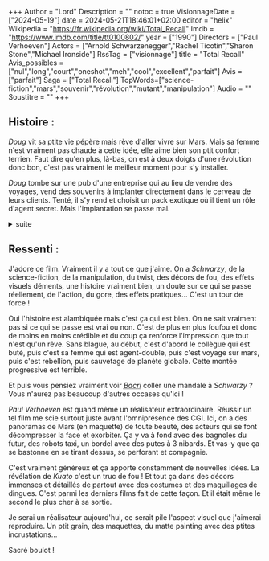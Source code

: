 +++
Author = "Lord"
Description = ""
notoc = true
VisionnageDate = ["2024-05-19"]
date = 2024-05-21T18:46:01+02:00
editor = "helix"
Wikipedia = "https://fr.wikipedia.org/wiki/Total_Recall"
Imdb = "https://www.imdb.com/title/tt0100802/"
year = ["1990"]
Directors = ["Paul Verhoeven"]
Actors = ["Arnold Schwarzenegger","Rachel Ticotin","Sharon Stone","Michael Ironside"]
RssTag = ["visionnage"]
title = "Total Recall"
Avis_possibles = ["nul","long","court","oneshot","meh","cool","excellent","parfait"]
Avis = ["parfait"] 
Saga = ["Total Recall"]
TopWords=["science-fiction","mars","souvenir","révolution","mutant","manipulation"]
Audio = ""
Soustitre = ""
+++
## Histoire : 
*Doug* vit sa ptite vie pépère mais rève d'aller vivre sur Mars.
Mais sa femme n'est vraiment pas chaude à cette idée, elle aime bien son ptit confort terrien.
Faut dire qu'en plus, là-bas, on est à deux doigts d'une révolution donc bon, c'est pas vraiment le meilleur moment pour s'y installer.

*Doug* tombe sur une pub d'une entreprise qui au lieu de vendre des voyages, vend des souvenirs à implanter directement dans le cerveau de leurs clients.
Tenté, il s'y rend et choisit un pack exotique où il tient un rôle d'agent secret.
Mais l'implantation se passe mal.

<details><summary>suite</summary>

De peur d'avoir des emmerdes, les employés de l'entreprise de souvenirs sédate *Quaid* et le balance dans un taxi en espérant qu'il ne se souvienne de rien.
Sur le retour à la maison il croise un collègue qui fini par l'attaquer avec des hommes de mains.
Mais *Quaid* se surprend lui-même en parvenant à tous les dégommer.

Il se réfugie à la maison et tombe sur sa femme.
Il lui raconte et il s'avère qu'elle l'attaque aussi : visiblement elle bosse pour *Cohaagen*, le type qui tente de régner sur Mars.
Mais pire que ça, elle lui avoue qu'il bossait pour lui également mais qu'il est devenu agent double et qu'on lui a effacé la mémoire car il devenait gênant.
Il s'échappe avant que les autres agents débarquent.

Il est alors contacté par un inconnu qui lui remet une malette.
Il y découvre une vidéo de lui-même lui dévoilant sa véritable identité.
*Hauser* (son vrai nom) est donc un agent double ayant découvert que le *Cohaagen* cache une découverte capitale dans les mines de Mars et qu'il fricotte avec la résistance pour contrecarrer les plans du gars.

…

</details>

## Ressenti :
J'adore ce film.
Vraiment il y a tout ce que j'aime.
On a *Schwarzy*, de la science-fiction, de la manipulation, du twist, des décors de fou, des effets visuels déments, une histoire vraiment bien, un doute sur ce qui se passe réellement, de l'action, du gore, des effets pratiques…
C'est un tour de force !

Oui l'histoire est alambiquée mais c'est ça qui est bien.
On ne sait vraiment pas si ce qui se passe est vrai ou non.
C'est de plus en plus foufou et donc de moins en moins crédible et du coup ça renforce l'impression que tout n'est qu'un rêve.
Sans blague, au début, c'est d'abord le collègue qui est buté, puis c'est sa femme qui est agent-double, puis c'est voyage sur mars, puis c'est rebellion, puis sauvetage de planète globale.
Cette montée progressive est terrible.

Et puis vous pensiez vraiment voir *<abbr title="faites pas genre, c'est son sosie !">Bacri</abbr>* coller une mandale à *Schwarzy* ?
Vous n'aurez pas beaucoup d'autres occases qu'ici !

*Paul Verhoeven* est quand même un réalisateur extraordinaire.
Réussir un tel film me scie surtout juste avant l'omniprésence des CGI.
Ici, on a des panoramas de Mars (en maquette) de toute beauté, des acteurs qui se font décompresser la face et exorbiter.
Ça y va à fond avec des bagnoles du futur, des robots taxi, un bordel avec des putes à 3 nibards.
Et vas-y que ça se bastonne en se tirant dessus, se perforant et compagnie.

C'est vraiment généreux et ça apporte constamment de nouvelles idées.
La révélation de *Kuato* c'est un truc de fou !
Et tout ça dans des décors immenses et détaillés de partout avec des costumes et des maquillages de dingues.
C'est parmi les derniers films fait de cette façon.
Et il était même le second le plus cher à sa sortie.

Je serai un réalisateur aujourd'hui, ce serait pile l'aspect visuel que j'aimerai reproduire.
Un ptit grain, des maquettes, du matte painting avec des ptites incrustations…

Sacré boulot !
